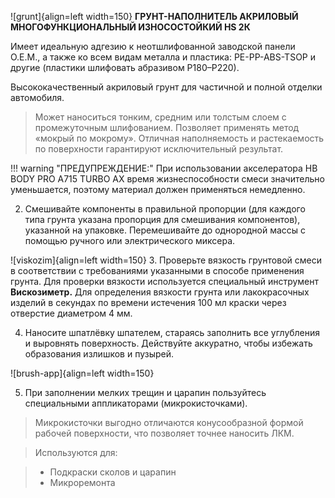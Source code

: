 ![grunt]{align=left width=150} __ГРУНТ-НАПОЛНИТЕЛЬ АКРИЛОВЫЙ МНОГОФУНКЦИОНАЛЬНЫЙ ИЗНОСОСТОЙКИЙ HS 2К__

Имеет идеальную адгезию к неотшлифованной заводской панели O.E.M., а также ко всем видам металла и пластика: PE-PP-ABS-TSOP и другие (пластики шлифовать абразивом Р180–Р220). 

Высококачественный акриловый грунт для частичной и полной отделки автомобиля. 

>Может наноситься тонким, средним или толстым слоем с промежуточным шлифованием. Позволяет применять метод «мокрый по мокрому». Отличная наполняемость и растекаемость по поверхности гарантируют исключительный результат. 

!!! warning "ПРЕДУПРЕЖДЕНИЕ:"
	При использовании акселератора HB BODY PRO A715 TURBO AX время жизнеспособности смеси значительно уменьшается, поэтому материал должен применяться немедленно.

2. Смешивайте компоненты в правильной пропорции (для каждого типа грунта указана пропорция для смешивания компонентов), указанной на упаковке. Перемешивайте до однородной массы с помощью ручного или электрического миксера.

![viskozim]{align=left width=150}
3. Проверьте вязкость грунтовой смеси в соответствии с требованиями указанными в способе применения грунта. Для проверки вязкости используется специальный инструмент __Вискозиметр.__ Для определения вязкости грунта или лакокрасочных изделий в секундах по времени истечения 100 мл краски через отверстие диаметром 4 мм.

<ol start="4"><li>  Наносите шпатлёвку шпателем, стараясь заполнить все углубления и выровнять поверхность. Действуйте аккуратно, чтобы избежать образования излишков и пузырей.</li></ol>

![brush-app]{align=left width=150}
<ol start="5"><li> При заполнении мелких трещин и царапин пользуйтесь специальными аппликаторами (микрокисточками).</li></ol>

>Микрокисточки выгодно отличаются конусообразной формой рабочей поверхности, что позволяет точнее наносить ЛКМ.
  
>Используются для: 

>- Подкраски сколов и царапин
>- Микроремонта
